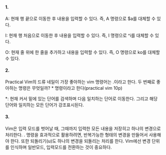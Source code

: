 
#### 1.

A: 현재 행 끝으로 이동한 후 내용을 입력할 수 있다.
즉, A 명령으로 $a를 대체할 수 있다.

I: 현재 행 처음으로 이동한 후 내용을 입력할 수 있다.
즉, I 명령으로 ^i를 대체할 수 있다.

O: 현재 줄 위에 한 줄을 추가하고 내용을 입력할 수 있다.
즉, O 명령으로 ko를 대체할 수 있다.


#### 2.

Practical Vim의 드류 네일이 가장 좋아하는 vim 명령어는 .이라고 한다.
두 번째로 좋아하는 명령은 무엇일까? * 명령이라고 한다(practical vim 10p)

*: 현재 커서 밑에 있는 단어를 검색하며 다음 일치하는 단어로 이동한다.
그리고 해당 단어와 일치하는 모든 단어가 강조표시된다.


#### 3.

Vim은 입력 모드를 벗어날 때, 그때까지 입력한 모든 내용을 저장히고 하나의 변경으로 처리한다.
. 명령을 효과적으로 활용하려면, 반복가능한 형태의 변경을 만들어서 사용해야 한다.
또한 되돌리기(u)도 하나의 변경을 되돌리는 처리를 한다.
Vim에선 변경 단위를 인식하며 일반모드, 입력모드를 전환하는 것이 중요하다.